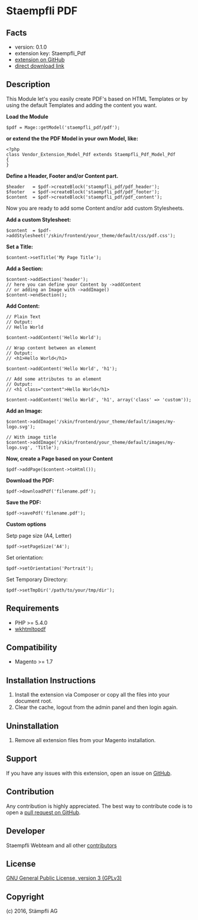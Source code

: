 Staempfli PDF
=============

Facts
-----
- version: 0.1.0
- extension key: Staempfli_Pdf
- [extension on GitHub](https://github.com/staempfli/magento-pdf)
- [direct download link](https://github.com/staempfli/magento-pdf/archive/master.zip)

Description
-----------
This Module let's you easily create PDF's based on HTML Templates or by using the default Templates and adding the content you want.

**Load the Module**

    $pdf = Mage::getModel('staempfli_pdf/pdf');

**or extend the the PDF Model in your own Model, like:**

    <?php
	class Vendor_Extension_Model_Pdf extends Staempfli_Pdf_Model_Pdf
	{
	}

**Define a Header, Footer and/or Content part.**

	$header   = $pdf->createBlock('staempfli_pdf/pdf_header');
    $footer   = $pdf->createBlock('staempfli_pdf/pdf_footer');
    $content  = $pdf->createBlock('staempfli_pdf/pdf_content');

Now you are ready to add some Content and/or add custom Stylesheets.

**Add a custom Stylesheet:**

    $content  = $pdf->addStylesheet('/skin/frontend/your_theme/default/css/pdf.css');

**Set a Title:**

    $content->setTitle('My Page Title');

**Add a Section:**

    $content->addSection('header');
    // here you can define your Content by ->addContent
    // or adding an Image with ->addImage()
    $content->endSection();

**Add Content:**

    // Plain Text
    // Output:
    // Hello World

    $content->addContent('Hello World');

    // Wrap content between an element
    // Output:
    // <h1>Hello World</h1>

    $content->addContent('Hello World', 'h1');

    // Add some attributes to an element
    // Output:
    // <h1 class="content">Hello World</h1>

    $content->addContent('Hello World', 'h1', array('class' => 'custom'));

**Add an Image:**

    $content->addImage('/skin/frontend/your_theme/default/images/my-logo.svg');

	// With image title
	$content->addImage('/skin/frontend/your_theme/default/images/my-logo.svg', 'Title');

**Now, create a Page based on your Content**

    $pdf->addPage($content->toHtml());

**Download the PDF:**

    $pdf->downloadPdf('filename.pdf');

**Save the PDF:**

    $pdf->savePdf('filename.pdf');

**Custom options**

Setp page size (A4, Letter)

    $pdf->setPageSize('A4');

Set orientation:

    $pdf->setOrientation('Portrait');

Set Temporary Directory:

    $pdf->setTmpDir('/path/to/your/tmp/dir');

Requirements
------------
- PHP >= 5.4.0
- [wkhtmltopdf](http://wkhtmltopdf.org/downloads.html)

Compatibility
-------------
- Magento >= 1.7

Installation Instructions
-------------------------
1. Install the extension via Composer or copy all the files into your document root.
2. Clear the cache, logout from the admin panel and then login again.

Uninstallation
--------------
1. Remove all extension files from your Magento installation.

Support
-------
If you have any issues with this extension, open an issue on [GitHub](https://github.com/staempfli/magento-pdf/issues).

Contribution
------------
Any contribution is highly appreciated. The best way to contribute code is to open a [pull request on GitHub](https://help.github.com/articles/using-pull-requests).

Developer
---------
Staempfli Webteam and all other [contributors](https://github.com/staempfli/magento-pdf/contributors)

License
-------
[GNU General Public License, version 3 (GPLv3)](http://opensource.org/licenses/gpl-3.0)

Copyright
---------
(c) 2016, Stämpfli AG